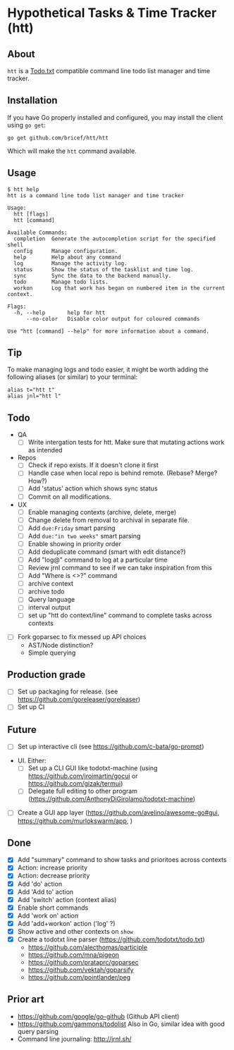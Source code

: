 # Hypothetical Tasks & Time Tracker (htt)

## About

`htt` is a [Todo.txt](http://todotxt.org/) compatible command line todo list manager and time tracker.

## Installation

If you have Go properly installed and configured, you may install the client using `go get`:

```
go get github.com/bricef/htt/htt
```

Which will make the `htt` command available.

## Usage

```
$ htt help
htt is a command line todo list manager and time tracker

Usage:
  htt [flags]
  htt [command]

Available Commands:
  completion  Generate the autocompletion script for the specified shell
  config      Manage configuration.
  help        Help about any command
  log         Manage the activity log.
  status      Show the status of the tasklist and time log.
  sync        Sync the data to the backend manually.
  todo        Manage todo lists.
  workon      Log that work has began on numbered item in the current context.

Flags:
  -h, --help       help for htt
      --no-color   Disable color output for coloured commands

Use "htt [command] --help" for more information about a command.
```

## Tip 

To make managing logs and todo easier, it might be worth adding the following aliases (or similar) to your terminal:

```shell
alias t="htt t"
alias jnl="htt l"
```

## Todo
- QA
  - [ ] Write intergation tests for htt. Make sure that mutating actions work as intended
- Repos
  - [ ] Check if repo exists. If it doesn't clone it first
  - [ ] Handle case when local repo is behind remote. (Rebase? Merge? How?)
  - [ ] Add 'status' action which shows sync status
  - [ ] Commit on all modifications.
- UX
  - [ ] Enable managing contexts (archive, delete, merge)
  - [ ] Change delete from removal to archival in separate file.
  - [ ] Add `due:Friday` smart parsing
  - [ ] Add `due:"in two weeks"` smart parsing
  - [ ] Enable showing in priority order
  - [ ] Add deduplicate command (smart with edit distance?)
  - [ ] Add "log@" command to log at a particular time
  - [ ] Review jrnl command to see if we can take inspiration from this
  - [ ] Add "Where is <>?" command
  - [ ] archive context
  - [ ] archive todo
  - [ ] Query language
  - [ ] interval output
  - [ ] set up "htt do context/line" command to complete tasks across contexts
- [ ] Fork goparsec to fix messed up API choices
  - AST/Node distinction? 
  - Simple querying

## Production grade

- [ ] Set up packaging for release. (see https://github.com/goreleaser/goreleaser)
- [ ] Set up CI

## Future

- [ ] Set up interactive cli (see https://github.com/c-bata/go-prompt)
- UI. Either:
  - [ ] Set up a CLI GUI like todotxt-machine (using https://github.com/jroimartin/gocui or https://github.com/gizak/termui) 
  - [ ] Delegate full editing to other program (https://github.com/AnthonyDiGirolamo/todotxt-machine)
- [ ] Create a GUI app layer (https://github.com/avelino/awesome-go#gui, https://github.com/murlokswarm/app, )

## Done

- [x] Add "summary" command to show tasks and prioritoes across contexts
- [x] Action: increase priority
- [x] Action: decrease priority
- [x] Add 'do' action
- [x] Add 'Add to' action
- [x] Add 'switch' action (context alias)
- [x] Enable short commands
- [x] Add 'work on' action
- [x] Add 'add+workon' action ('log' ?)
- [x] Show active and other contexts on `show`
- [x] Create a todotxt line parser (https://github.com/todotxt/todo.txt)
  - https://github.com/alecthomas/participle
  - https://github.com/mna/pigeon
  - https://github.com/prataprc/goparsec
  - https://github.com/vektah/goparsify
  - https://github.com/pointlander/peg

## Prior art
- https://github.com/google/go-github (Github API client)
- https://github.com/gammons/todolist Also in Go, similar idea with good query parsing
- Command line journaling: http://jrnl.sh/
